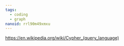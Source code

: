 ```yaml
---
tags:
  - coding
  - graph
nanoid: rrl90m49xmxu
---
```

https://en.wikipedia.org/wiki/Cypher_(query_language)
